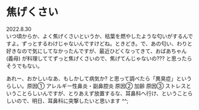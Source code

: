 # 焦げくさい

2022.8.30<br />
いつ頃からか、よく焦げくさいというか、枯葉を燃やしたような匂いがするんですよ。ずっとするわけじゃないんですけどね。ときどき。で、あの匂い、わりと好きなので気にしてなかったんですが、最近ひどくなってきて、おばあちゃん (義母) が料理しててずっと焦げくさいので、焦げてんじゃないの??? と思ったらそうでもない。

あれー、おかしいなあ、もしかして病気か? と思って調べたら「異臭症」というらしい。原因① アレルギー性鼻炎・副鼻腔炎 原因② 加齢 原因③ ストレスということらしいんですが、とりあえず放置するな、耳鼻科へ行け、ということらしいので、明日、耳鼻科に突撃したいと思います ^^;